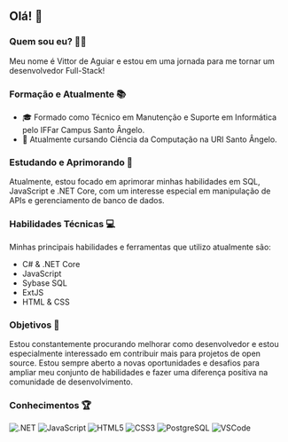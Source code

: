 ## Olá! 👋

### Quem sou eu? 🐱‍👤
Meu nome é Vittor de Aguiar e estou em uma jornada para me tornar um desenvolvedor Full-Stack!

### Formação e Atualmente 📚
- 🎓 Formado como Técnico em Manutenção e Suporte em Informática pelo IFFar Campus Santo Ângelo.
- 📖 Atualmente cursando Ciência da Computação na URI Santo Ângelo.

### Estudando e Aprimorando 🎯
Atualmente, estou focado em aprimorar minhas habilidades em SQL, JavaScript e .NET Core, com um interesse especial em manipulação de APIs e gerenciamento de banco de dados.

### Habilidades Técnicas 💻
Minhas principais habilidades e ferramentas que utilizo atualmente são:
  - C# & .NET Core
  - JavaScript
  - Sybase SQL
  - ExtJS
  - HTML & CSS

### Objetivos 🚀
Estou constantemente procurando melhorar como desenvolvedor e estou especialmente interessado em contribuir mais para projetos de open source. Estou sempre aberto a novas oportunidades e desafios para ampliar meu conjunto de habilidades e fazer uma diferença positiva na comunidade de desenvolvimento.

### Conhecimentos 🏆
![.NET](https://img.shields.io/badge/.NET-512BD4?style=for-the-badge&logo=dotnet&logoColor=white)
![JavaScript](https://img.shields.io/badge/JavaScript-F7DF1E?style=for-the-badge&logo=javascript&logoColor=black)
![HTML5](https://img.shields.io/badge/HTML5-E34F26?style=for-the-badge&logo=html5&logoColor=white)
![CSS3](https://img.shields.io/badge/CSS3-1572B6?style=for-the-badge&logo=css3&logoColor=white)
![PostgreSQL](https://img.shields.io/badge/PostgreSQL-316192?style=for-the-badge&logo=postgresql&logoColor=white)
![VSCode](https://img.shields.io/badge/Visual_Studio_Code-0078D4?style=for-the-badge&logo=visual%20studio%20code&logoColor=white)
